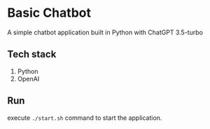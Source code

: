 # Basic Chatbot
A simple chatbot application built in Python with ChatGPT 3.5-turbo

## Tech stack
1. Python
2. OpenAI

## Run
execute `./start.sh` command to start the application.
